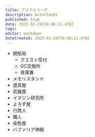 ```yaml
---
title: アステルリーズ
description: Asterleeds
published: true
date: 2023-03-28T16:48:11.470Z
tags: 
editor: markdown
dateCreated: 2023-03-28T16:48:11.470Z
---
```


+ 開拓局
	+ クエスト受付
	+ GC交換所
	+ 倉庫番
+ メモリスタンド
+ 道具屋
+ 武器屋
+ イマジン研究所
+ よろず屋
+ 行商人
+ 職人
+ 染色屋
+ バファリア神殿
